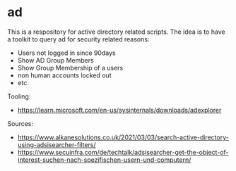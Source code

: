 # ad
This is a respository for active directory related scripts.
The idea is to have a toolkit to query ad for security related reasons:
- Users not logged in since 90days
- Show AD Group Members
- Show Group Membership of a users
- non human accounts locked out
- etc.


Tooling:
- https://learn.microsoft.com/en-us/sysinternals/downloads/adexplorer

Sources:
- https://www.alkanesolutions.co.uk/2021/03/03/search-active-directory-using-adsisearcher-filters/
- https://www.secuinfra.com/de/techtalk/adsisearcher-get-the-object-of-interest-suchen-nach-spezifischen-usern-und-computern/
